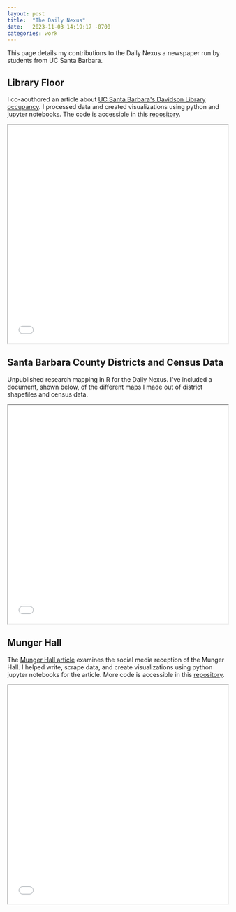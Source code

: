 ```yaml
---
layout: post
title:  "The Daily Nexus"
date:   2023-11-03 14:19:17 -0700
categories: work
---
```


This page details my contributions to the Daily Nexus a newspaper run by students from UC Santa Barbara. 

## Library Floor 

I co-aouthored an article about [UC Santa Barbara's Davidson Library occupancy](https://dailynexus.com/2023-11-03/the-best-time-to-hit-the-books-exploring-occupancy-trends-in-the-ucsb-library/). I processed data and created visualizations using python and jupyter notebooks. The code is accessible in this [repository](https://github.com/dailynexusdata/library-floor).

<iframe src="/_pdfs/lib-graphs.pdf" type="application/pdf" width="100%" height="500"></iframe>


## Santa Barbara County Districts and Census Data

Unpublished research mapping in R for the Daily Nexus. I've included a document, shown below, of the different maps I made out of district shapefiles and census data.

<iframe src="/_pdfs/SB_Districts.pdf" type="application/pdf" width="100%" height="500"></iframe>

## Munger Hall 

The [Munger Hall article](https://dailynexus.com/2022-11-17/analysis-of-the-response-to-munger-hall-using-twitter-reddit-data/) examines the social media reception of the Munger Hall. I helped write, scrape data, and create visualizations using python jupyter notebooks for the article. More code is accessible in this [repository](https://github.com/dailynexusdata/munger-hall/tree/main). 

<iframe src="/_pdfs/mh-graphs.pdf" type="application/pdf" width="100%" height="500"></iframe>
